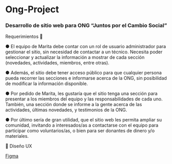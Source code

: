 # Ong-Project

### Desarrollo de sitio web para ONG “Juntos por el Cambio Social”

Requerimientos 🔧

● El equipo de Marita debe contar con un rol de usuario administrador para
gestionar el sitio, sin necesidad de contactar a un técnico. Necesita poder
seleccionar y actualizar la información a mostrar de cada sección
(novedades, actividades, miembros, entre otras).

● Además, el sitio debe tener acceso público para que cualquier persona
pueda recorrer las secciones e informarse acerca de la ONG, sin posibilidad
de modificar la información disponible.

● Por pedido de Marita, les gustaría que el sitio tenga una sección para
presentar a los miembros del equipo y las responsabilidades de cada uno.
También, una sección donde se informe a la gente acerca de las actividades,
últimas novedades, y testimonios de la ONG.

● Por último sería de gran utilidad, que el sitio web les permita ampliar su
comunidad, invitando a interesados/as a contactarse con el equipo para
participar como voluntarios/as, o bien para ser donantes de dinero y/o
materiales.

📌 Diseño UX

[Figma](https://www.figma.com/file/V78PV50mykAfN6x5TcDOyK/Caso-ONG-Desktop?node-id=0%3A1)
